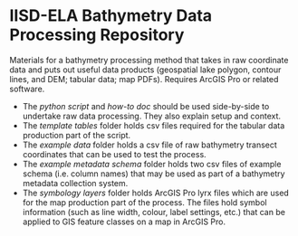 # IISD-ELA Bathymetry Data Processing Repository
Materials for a bathymetry processing method that takes in raw coordinate data and puts out useful data products (geospatial lake polygon, contour lines, and DEM; tabular data; map PDFs). Requires ArcGIS Pro or related software.
* The _python script_ and _how-to doc_ should be used side-by-side to undertake raw data processing. They also explain setup and context.
* The _template tables_ folder holds csv files required for the tabular data production part of the script.
* The _example data_ folder holds a csv file of raw bathymetry transect coordinates that can be used to test the process.
* The _example metadata schema_ folder holds two csv files of example schema (i.e. column names) that may be used as part of a bathymetry metadata collection system.
* The _symbology layers_ folder holds ArcGIS Pro lyrx files which are used for the map production part of the process. The files hold symbol information (such as line width, colour, label settings, etc.) that can be applied to GIS feature classes on a map in ArcGIS Pro.